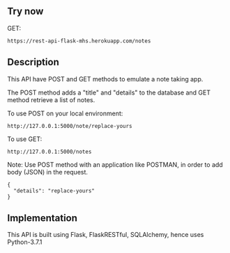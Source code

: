 ## Try now

GET:
```
https://rest-api-flask-mhs.herokuapp.com/notes
```

## Description

This API have POST and GET methods to emulate a note taking app.

The POST method adds a "title" and "details" to the database and GET method
retrieve a list of notes.

To use POST on your local environment:
```
http://127.0.0.1:5000/note/replace-yours
```
To use GET:
```
http://127.0.0.1:5000/notes
```

Note: Use POST method with an application like POSTMAN, in order to add body
(JSON) in the request.
```
{
  "details": "replace-yours"
}
```
## Implementation

This API is built using Flask, FlaskRESTful, SQLAlchemy, hence uses Python-3.7.1
